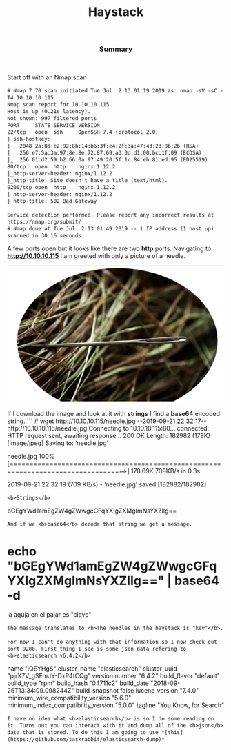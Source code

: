 <center><h1>Haystack</h1></center>
<br>
<center><h3>Summary</h3></center>
<br>

Start off with an Nmap scan

```
# Nmap 7.70 scan initiated Tue Jul  2 13:01:19 2019 as: nmap -sV -sC -T4 10.10.10.115
Nmap scan report for 10.10.10.115
Host is up (0.21s latency).
Not shown: 997 filtered ports
PORT     STATE SERVICE VERSION
22/tcp   open  ssh     OpenSSH 7.4 (protocol 2.0)
| ssh-hostkey:
|   2048 2a:8d:e2:92:8b:14:b6:3f:e4:2f:3a:47:43:23:8b:2b (RSA)
|   256 e7:5a:3a:97:8e:8e:72:87:69:a3:0d:d1:00:bc:1f:09 (ECDSA)
|_  256 01:d2:59:b2:66:0a:97:49:20:5f:1c:84:eb:81:ed:95 (ED25519)
80/tcp   open  http    nginx 1.12.2
|_http-server-header: nginx/1.12.2
|_http-title: Site doesn't have a title (text/html).
9200/tcp open  http    nginx 1.12.2
|_http-server-header: nginx/1.12.2
|_http-title: 502 Bad Gateway

Service detection performed. Please report any incorrect results at https://nmap.org/submit/ .
# Nmap done at Tue Jul  2 13:01:49 2019 -- 1 IP address (1 host up) scanned in 30.16 seconds
```
A few ports open but it looks like there are two <b>http</b> ports. Navigating to <b>http://10.10.10.115</b> I am greeted with only a picture of a needle.

<center><img src="/htb/haystack/needle.png"></center>
<br>
If I download the image and look at it with <b>strings</b> I find a <b>base64</b> encoded string.
```
# wget http://10.10.10.115/needle.jpg
--2019-09-21 22:32:17--  http://10.10.10.115/needle.jpg
Connecting to 10.10.10.115:80... connected.
HTTP request sent, awaiting response... 200 OK
Length: 182982 (179K) [image/jpeg]
Saving to: ‘needle.jpg’

needle.jpg                                100%[===================================================================================>] 178.69K   709KB/s    in 0.3s    

2019-09-21 22:32:19 (709 KB/s) - ‘needle.jpg’ saved [182982/182982]
```
<b>Strings</b>
```
bGEgYWd1amEgZW4gZWwgcGFqYXIgZXMgImNsYXZlIg==
```
And if we <b>base64</b> decode that string we get a message.
```
# echo "bGEgYWd1amEgZW4gZWwgcGFqYXIgZXMgImNsYXZlIg==" | base64 -d
la aguja en el pajar es "clave"
```
The message translates to <b>The needles in the haystack is "key"</b>.

For now I can't do anything with that information so I now check out port 9200. First thing I see is some json data refering to <b>elasticsearch v6.4.2</b>
```
name	"iQEYHgS"
cluster_name	"elasticsearch"
cluster_uuid	"pjrX7V_gSFmJY-DxP4tCQg"
version
number	"6.4.2"
build_flavor	"default"
build_type	"rpm"
build_hash	"04711c2"
build_date	"2018-09-26T13:34:09.098244Z"
build_snapshot	false
lucene_version	"7.4.0"
minimum_wire_compatibility_version	"5.6.0"
minimum_index_compatibility_version	"5.0.0"
tagline	"You Know, for Search"
```
I have no idea what <b>elasticsearch</b> is so I do some reading on it. Turns out you can interact with it and dump all of the <b>json</b> data that is stored. To do this I am going to use *[this](https://github.com/taskrabbit/elasticsearch-dump)*
